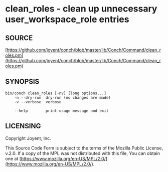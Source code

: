 # clean\_roles - clean up unnecessary user\_workspace\_role entries

## SOURCE

[https://github.com/joyent/conch/blob/master/lib/Conch/Command/clean_roles.pm](https://github.com/joyent/conch/blob/master/lib/Conch/Command/clean_roles.pm)

## SYNOPSIS

```
bin/conch clean_roles [-nv] [long options...]
    -n --dry-run  dry-run (no changes are made)
    -v --verbose  verbose

    --help        print usage message and exit
```

## LICENSING

Copyright Joyent, Inc.

This Source Code Form is subject to the terms of the Mozilla Public License,
v.2.0. If a copy of the MPL was not distributed with this file, You can obtain
one at [https://www.mozilla.org/en-US/MPL/2.0/](https://www.mozilla.org/en-US/MPL/2.0/).
